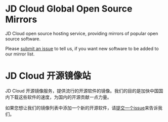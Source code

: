 # JD Cloud Global Open Source Mirrors

JD Cloud open source hosting service, providing mirrors of popular open source software.   

Please [submit an issue](https://github.com/JDCloudGlobal/OpenSourceMirrors/issues/new) to tell us, if you want new software to be added to our mirror list.  

# JD Cloud 开源镜像站  

JD Cloud 开源镜像服务，提供流行的开源软件的镜像。我们的目的是加快中国国内下载这些软件的速度，为国内的开源贡献一点力量。  

如果您想让我们的镜像列表中添加一个新的开源软件，请[提交一个issue](https://github.com/JDCloudGlobal/OpenSourceMirrors/issues/new)来告诉我们。  
